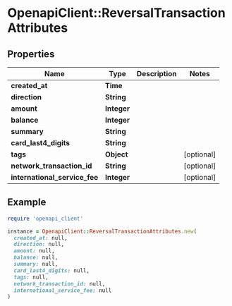 # OpenapiClient::ReversalTransactionAttributes

## Properties

| Name | Type | Description | Notes |
| ---- | ---- | ----------- | ----- |
| **created_at** | **Time** |  |  |
| **direction** | **String** |  |  |
| **amount** | **Integer** |  |  |
| **balance** | **Integer** |  |  |
| **summary** | **String** |  |  |
| **card_last4_digits** | **String** |  |  |
| **tags** | **Object** |  | [optional] |
| **network_transaction_id** | **String** |  | [optional] |
| **international_service_fee** | **Integer** |  | [optional] |

## Example

```ruby
require 'openapi_client'

instance = OpenapiClient::ReversalTransactionAttributes.new(
  created_at: null,
  direction: null,
  amount: null,
  balance: null,
  summary: null,
  card_last4_digits: null,
  tags: null,
  network_transaction_id: null,
  international_service_fee: null
)
```

